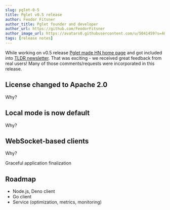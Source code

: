 ```yaml
---
slug: pglet-0-5
title: Pglet v0.5 release
author: Feodor Fitsner
author_title: Pglet founder and developer
author_url: https://github.com/FeodorFitsner
author_image_url: https://avatars0.githubusercontent.com/u/5041459?s=400&v=4
tags: [release notes]
---
```


While working on v0.5 release [Pglet made HN home page]((https://news.ycombinator.com/item?id=29349945)) and got included into [TLDR newsletter](https://messaged.com/tldr/). That was exciting - we received great feedback from real users! Many of those comments/requests were incorporated in this release.

## License changed to Apache 2.0

Why?

## Local mode is now default

Why?

## WebSocket-based clients

Why?

Graceful application finalization

## Roadmap

* Node.js, Deno client
* Go client
* Service (optimization, metrics, monitoring)